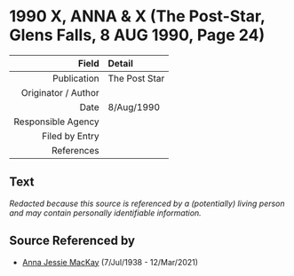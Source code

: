 ﻿---
layout: page
permalink: /sources/s75927450
---

# 1990 X, ANNA & X (The Post-Star, Glens Falls, 8 AUG 1990, Page 24)

Field | Detail
---:|:---
Publication | The Post Star
Originator / Author | 
Date | 8/Aug/1990
Responsible Agency | 
Filed by Entry | 
References | 

## Text

_Redacted because this source is referenced by a (potentially) living person and may contain personally identifiable information._

## Source Referenced by

* [Anna Jessie MacKay](../people/@41265374@-anna-jessie-mackay-b1938-7-7-d2021-3-12.md) (7/Jul/1938 - 12/Mar/2021)
